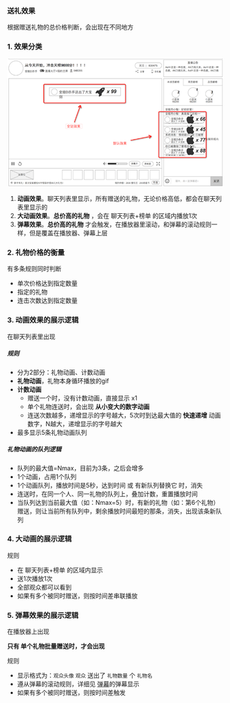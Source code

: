 ### 送礼效果
根据赠送礼物的总价格判断，会出现在不同地方


### 1. 效果分类
![礼物效果](img/gifteffect.png)

1. **动画效果**。聊天列表里显示，所有赠送的礼物，无论价格高低，都会在聊天列表里显示的
2. **大动画效果**。**总价高的礼物** ，会在 聊天列表+榜单 的区域内播放1次
3. **弹幕效果**。**总价高的礼物** 才会触发，在播放器里滚动，和弹幕的滚动规则一样，但是覆盖在播放器、弹幕上层


### 2. 礼物价格的衡量
有多条规则同时判断

* 单次价格达到指定数量
* 指定的礼物
* 连击次数达到指定数量


### 3. 动画效果的展示逻辑
在聊天列表里出现

##### 规则

* 分为2部分：礼物动画、计数动画
* **礼物动画**，礼物本身循环播放的gif
* **计数动画**
	* 赠送一个时，没有计数动画，直接显示 x1
	* 单个礼物连送时，会出现 **从小变大的数字动画**
	* 连送次数越多，递增显示的字号越大，5次时到达最大值的 **快速递增** 动画数字，N越大，递增显示的字号越大
* 最多显示5条礼物动画队列

##### 礼物动画的队列逻辑

* 队列的最大值=Nmax，目前为3条，之后会增多
* 1个动画，占用1个队列
* 1个动画队列，播放时间是5秒，达到时间 或 有新队列替换它 时，消失
* 连送时，在同一个人、同一礼物的队列上，叠加计数，重置播放时间
* 当队列达到当前最大值（如：Nmax=5）时，有新的礼物（如：第6个礼物）赠送，则让当前所有队列中，剩余播放时间最短的那条，消失，出现该条新队列


### 4. 大动画的展示逻辑
规则

* 在 聊天列表+榜单 的区域内显示
* 送1次播放1次
* 全部观众都可以看到
* 如果有多个被同时赠送，则按时间差串联播放

### 5. 弹幕效果的展示逻辑
在播放器上出现

**只有 单个礼物批量赠送时，才会出现**

规则

* 显示格式为：`观众头像` `观众` 送出了 `礼物数量` 个 `礼物名`
* 遵从弹幕的滚动规则，详细见 [弹幕](danmaku.md)的弹幕显示
* 如果有多个被同时赠送，则按时间差触发